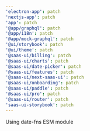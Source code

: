 ```yaml
---
'electron-app': patch
'nextjs-app': patch
'app': patch
'@app/graphql': patch
'@app/i18n': patch
'@app/mock-graphql': patch
'@ui/storybook': patch
'@ui/theme': patch
'@saas-ui/billing': patch
'@saas-ui/charts': patch
'@saas-ui/date-picker': patch
'@saas-ui/features': patch
'@saas-ui/next-saas-ui': patch
'@saas-ui/onboarding': patch
'@saas-ui/paddle': patch
'@saas-ui/pro': patch
'@saas-ui/router': patch
'saas-ui-storybook': patch
---
```


Using date-fns ESM module

